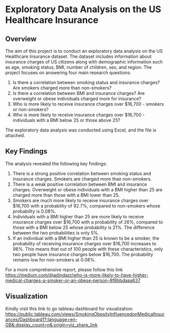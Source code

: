 # Exploratory Data Analysis on the US Healthcare Insurance

## Overview
The aim of this project is to conduct an exploratory data analysis on the US Healthcare Insurance dataset. The dataset includes information about insurance charges of US citizens along with demographic information such as age, smoking status, BMI, number of children, sex, and region. The project focuses on answering four main research questions:

1. Is there a correlation between smoking status and insurance charges? Are smokers charged more than non-smokers?
2. Is there a correlation between BMI and insurance charges? Are overweight or obese individuals charged more for insurance?
3. Who is more likely to receive insurance charges over $16,700 - smokers or non-smokers?
4. Who is more likely to receive insurance charges over $16,700 - individuals with a BMI below 25 or those above 25?

The exploratory data analysis was conducted using Excel, and the file is attached.


## Key Findings
The analysis revealed the following key findings:

1. There is a strong positive correlation between smoking status and insurance charges. Smokers are charged more than non-smokers.
2. There is a weak positive correlation between BMI and insurance charges. Overweight or obese individuals with a BMI higher than 25 are charged more than those with a BMI lower than 25.
3. Smokers are much more likely to receive insurance charges over $16,700 with a probability of 92.7%, compared to non-smokers whose probability is 0.08%.
4. Individuals with a BMI higher than 25 are more likely to receive insurance charges over $16,700 with a probability of 26%, compared to those with a BMI below 25 whose probability is 21%. The difference between the two probabilities is only 5%.
5. If an individual with a BMI higher than 25 is known to be a smoker, the probability of receiving insurance charges over $16,700 increases to 98%. This means that out of 100 people with these characteristics, only two people have insurance charges below $16,700. The probability remains low for non-smokers at 0.08%.

For a more comprehensive report, please follow this link https://medium.com/@adindazr/who-is-more-likely-to-have-higher-medical-charges-a-smoker-or-an-obese-person-8f8bbdaaa637

## Visualization
Kindly visit this link to go tableau dashboard for visualization:
https://public.tableau.com/views/SmokingObesityInfluencedonMedicalInsurances/Dashboard1?:language=en-GB&:display_count=n&:origin=viz_share_link
